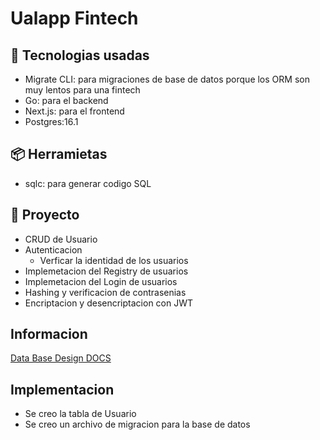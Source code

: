 # Ualapp Fintech

## 🔨 Tecnologias usadas

- Migrate CLI: para migraciones de base de datos porque los ORM son muy lentos para una fintech
- Go: para el backend
- Next.js: para el frontend
- Postgres:16.1

## 📦 Herramietas

- sqlc: para generar codigo SQL

## 🚀 Proyecto

- CRUD de Usuario
- Autenticacion
  - Verficar la identidad de los usuarios
- Implemetacion del Registry de usuarios
- Implemetacion del Login de usuarios
- Hashing y verificacion de contrasenias
- Encriptacion y desencriptacion con JWT

## Informacion

[Data Base Design DOCS](https://dbdocs.io/valrichter/go-ualapp)

## Implementacion

- Se creo la tabla de Usuario
- Se creo un archivo de migracion para la base de datos
